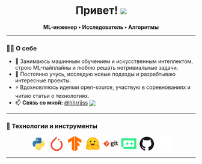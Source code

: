 <div id="header" align="left">


<h1 align="center">
  Привет! <img src="https://media.giphy.com/media/hvRJCLFzcasrR4ia7z/giphy.gif" width="30px"/>
</h1>

<p align="center">
  <b>ML-инженер • Исследователь • Алгоритмы</b>
</p>

---



### :man_technologist: О себе

- :rocket: Занимаюсь машинным обучением и искусственным интеллектом, строю ML-пайплайны и люблю решать нетривиальные задачи.
- :brain: Постоянно учусь, исследую новые подходы и разрабтываю интересные проекты.
- :zap: Вдохновляюсь идеями open-source, участвую в соревнованиях и читаю статьи о технологиях.
- :mailbox: **Связь со мной:** [@hhrrjjss](https://t.me/hhrrjjss) <img src="https://img.shields.io/badge/Telegram-2CA5E0?style=flat&logo=telegram&logoColor=white" width="80" align="center"/>

---

### :toolbox: Технологии и инструменты

<p align="center">
  <img src="https://github.com/devicons/devicon/blob/master/icons/python/python-original.svg" title="Python" alt="Python" width="40" height="40"/>&nbsp;
  <img src="https://github.com/devicons/devicon/blob/master/icons/pytorch/pytorch-original.svg" title="PyTorch" alt="PyTorch" width="40" height="40"/>&nbsp;
  <img src="https://github.com/devicons/devicon/blob/master/icons/tensorflow/tensorflow-original.svg" title="TensorFlow" alt="TensorFlow" width="40" height="40"/>&nbsp;
  <img src="https://raw.githubusercontent.com/lobehub/lobe-icons/refs/heads/master/packages/static-png/dark/huggingface-color.png" title="TensorFlow" alt="TensorFlow" width="40" height="40"/>&nbsp;
  <img src="https://github.com/devicons/devicon/blob/master/icons/git/git-original-wordmark.svg" title="Git" alt="Git" width="40" height="40"/>&nbsp;
  <img src="https://raw.githubusercontent.com/lobehub/lobe-icons/refs/heads/master/packages/static-png/dark/trae-color.png" title="VS Code" alt="VS Code" width="40" height="40"/>&nbsp;
  <img src="https://github.com/devicons/devicon/blob/master/icons/github/github-original.svg" title="GitHub" alt="GitHub" width="40" height="40"/>
  <img src="https://raw.githubusercontent.com/lobehub/lobe-icons/refs/heads/master/packages/static-png/dark/yandex.png" title="GitHub" alt="GitHub" width="40" height="40"/>

</p>

---



